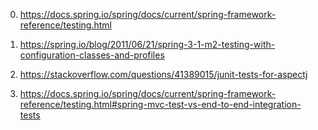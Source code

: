0) https://docs.spring.io/spring/docs/current/spring-framework-reference/testing.html

1) https://spring.io/blog/2011/06/21/spring-3-1-m2-testing-with-configuration-classes-and-profiles

2) https://stackoverflow.com/questions/41389015/junit-tests-for-aspectj

3) https://docs.spring.io/spring/docs/current/spring-framework-reference/testing.html#spring-mvc-test-vs-end-to-end-integration-tests

